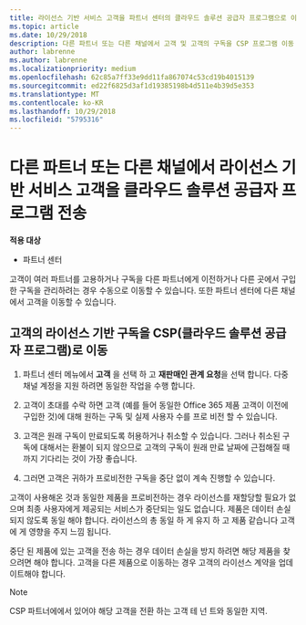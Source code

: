 ```yaml
---
title: 라이선스 기반 서비스 고객을 파트너 센터의 클라우드 솔루션 공급자 프로그램으로 이동 | 파트너 센터
ms.topic: article
ms.date: 10/29/2018
description: 다른 파트너 또는 다른 채널에서 고객 및 고객의 구독을 CSP 프로그램 이동 합니다.
author: labrenne
ms.author: labrenne
ms.localizationpriority: medium
ms.openlocfilehash: 62c85a7ff33e9dd11fa867074c53cd19b4015139
ms.sourcegitcommit: ed22f6825d3af1d19385198b4d511e4b39d5e353
ms.translationtype: MT
ms.contentlocale: ko-KR
ms.lasthandoff: 10/29/2018
ms.locfileid: "5795316"
---
```

# <a name="transfer-license-based-services-customers-to-the-cloud-solution-provider-program-from-another-channel-or-from-one-partner-to-another"></a>다른 파트너 또는 다른 채널에서 라이선스 기반 서비스 고객을 클라우드 솔루션 공급자 프로그램 전송

**적용 대상**

-  파트너 센터

고객이 여러 파트너를 고용하거나 구독을 다른 파트너에게 이전하거나 다른 곳에서 구입한 구독을 관리하려는 경우 수동으로 이동할 수 있습니다. 또한 파트너 센터에 다른 채널에서 고객을 이동할 수 있습니다.

## <a name="move-your-customers-license-based-subscriptions-to-the-cloud-solution-provider-program-csp"></a>고객의 라이선스 기반 구독을 CSP(클라우드 솔루션 공급자 프로그램)로 이동

1. 파트너 센터 메뉴에서 **고객** 을 선택 하 고 **재판매인 관계 요청**을 선택 합니다. 다중 채널 계정을 지원 하려면 동일한 작업을 수행 합니다.

2.  고객이 초대를 수락 하면 고객 (예를 들어 동일한 Office 365 제품 고객이 이전에 구입한 것)에 대해 원하는 구독 및 실제 사용자 수를 프로 비전 할 수 있습니다.

3. 고객은 원래 구독이 만료되도록 허용하거나 취소할 수 있습니다. 그러나 취소된 구독에 대해서는 환불이 되지 않으므로 고객의 구독이 원래 만료 날짜에 근접해질 때까지 기다리는 것이 가장 좋습니다.

4. 그러면 고객은 귀하가 프로비전한 구독을 중단 없이 계속 진행할 수 있습니다.


고객이 사용해온 것과 동일한 제품을 프로비전하는 경우 라이선스를 재할당할 필요가 없으며 최종 사용자에게 제공되는 서비스가 중단되는 일도 없습니다. 제품은 데이터 손실 되지 않도록 동일 해야 합니다. 라이선스의 총 동일 하 게 유지 하 고 제품 같습니다 고객에 게 영향을 주지 느낌 됩니다.

중단 된 제품에 있는 고객을 전송 하는 경우 데이터 손실을 방지 하려면 해당 제품을 찾으려면 해야 합니다. 고객을 다른 제품으로 이동하는 경우 고객의 라이선스 계약을 업데이트해야 합니다.

>[!NOTE]
>CSP 파트너에에서 있어야 해당 고객을 전환 하는 고객 테 넌 트와 동일한 지역. 




